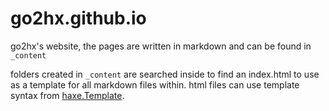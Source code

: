 # go2hx.github.io

go2hx's website, the pages are written in markdown and can be found in ``_content`` 

folders created in ``_content`` are searched inside to find an index.html to use as a template for all markdown files within. html files can use template syntax from [haxe.Template](https://api.haxe.org/haxe/Template.html).